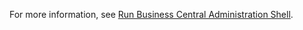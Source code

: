 For more information, see [Run Business Central Administration Shell](../../administration/administration-shell.md).